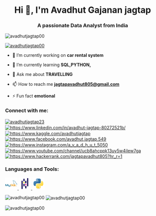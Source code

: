 <h1 align="center">Hi 👋, I'm Avadhut Gajanan jagtap</h1>
<h3 align="center">A passionate Data Analyst from India</h3>

<p align="left"> <img src="https://komarev.com/ghpvc/?username=avadhutjagtap00&label=Profile%20views&color=0e75b6&style=flat" alt="avadhutjagtap00" /> </p>

<p align="left"> <a href="https://github.com/ryo-ma/github-profile-trophy"><img src="https://github-profile-trophy.vercel.app/?username=avadhutjagtap00" alt="avadhutjagtap00" /></a> </p>

- 🔭 I’m currently working on **car rental system**

- 🌱 I’m currently learning **SQL,PYTHON,**

- 💬 Ask me about **TRAVELLING**

- 📫 How to reach me **jagtapavadhut805@gmail.com**

- ⚡ Fun fact **emotional**

<h3 align="left">Connect with me:</h3>
<p align="left">
<a href="https://twitter.com/avadhutjagtap23" target="blank"><img align="center" src="https://raw.githubusercontent.com/rahuldkjain/github-profile-readme-generator/master/src/images/icons/Social/twitter.svg" alt="avadhutjagtap23" height="30" width="40" /></a>
<a href="https://linkedin.com/in/https://www.linkedin.com/in/avadhut-jagtap-80272521b/" target="blank"><img align="center" src="https://raw.githubusercontent.com/rahuldkjain/github-profile-readme-generator/master/src/images/icons/Social/linked-in-alt.svg" alt="https://www.linkedin.com/in/avadhut-jagtap-80272521b/" height="30" width="40" /></a>
<a href="https://kaggle.com/https://www.kaggle.com/avadhutjagtap" target="blank"><img align="center" src="https://raw.githubusercontent.com/rahuldkjain/github-profile-readme-generator/master/src/images/icons/Social/kaggle.svg" alt="https://www.kaggle.com/avadhutjagtap" height="30" width="40" /></a>
<a href="https://fb.com/https://www.facebook.com/avadhut.jagtap.549" target="blank"><img align="center" src="https://raw.githubusercontent.com/rahuldkjain/github-profile-readme-generator/master/src/images/icons/Social/facebook.svg" alt="https://www.facebook.com/avadhut.jagtap.549" height="30" width="40" /></a>
<a href="https://instagram.com/https://www.instagram.com/a_v_a_d_h_u_t_5050" target="blank"><img align="center" src="https://raw.githubusercontent.com/rahuldkjain/github-profile-readme-generator/master/src/images/icons/Social/instagram.svg" alt="https://www.instagram.com/a_v_a_d_h_u_t_5050" height="30" width="40" /></a>
<a href="https://www.youtube.com/c/https://www.youtube.com/channel/ucb8ahcppk13uy5w4ilew7ga" target="blank"><img align="center" src="https://raw.githubusercontent.com/rahuldkjain/github-profile-readme-generator/master/src/images/icons/Social/youtube.svg" alt="https://www.youtube.com/channel/ucb8ahcppk13uy5w4ilew7ga" height="30" width="40" /></a>
<a href="https://www.hackerrank.com/https://www.hackerrank.com/jagtapavadhut805?hr_r=1" target="blank"><img align="center" src="https://raw.githubusercontent.com/rahuldkjain/github-profile-readme-generator/master/src/images/icons/Social/hackerrank.svg" alt="https://www.hackerrank.com/jagtapavadhut805?hr_r=1" height="30" width="40" /></a>
</p>

<h3 align="left">Languages and Tools:</h3>
<p align="left"> <a href="https://www.mysql.com/" target="_blank" rel="noreferrer"> <img src="https://raw.githubusercontent.com/devicons/devicon/master/icons/mysql/mysql-original-wordmark.svg" alt="mysql" width="40" height="40"/> </a> <a href="https://pandas.pydata.org/" target="_blank" rel="noreferrer"> <img src="https://raw.githubusercontent.com/devicons/devicon/2ae2a900d2f041da66e950e4d48052658d850630/icons/pandas/pandas-original.svg" alt="pandas" width="40" height="40"/> </a> <a href="https://www.python.org" target="_blank" rel="noreferrer"> <img src="https://raw.githubusercontent.com/devicons/devicon/master/icons/python/python-original.svg" alt="python" width="40" height="40"/> </a> </p>

<p><img align="left" src="https://github-readme-stats.vercel.app/api/top-langs?username=avadhutjagtap00&show_icons=true&locale=en&layout=compact" alt="avadhutjagtap00" /></p>

<p>&nbsp;<img align="center" src="https://github-readme-stats.vercel.app/api?username=avadhutjagtap00&show_icons=true&locale=en" alt="avadhutjagtap00" /></p>

<p><img align="center" src="https://github-readme-streak-stats.herokuapp.com/?user=avadhutjagtap00&" alt="avadhutjagtap00" /></p>

